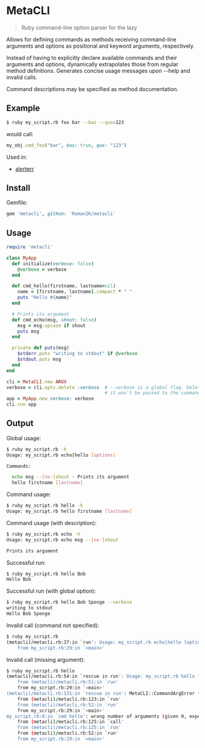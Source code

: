 # MetaCLI

> Ruby command-line option parser for the lazy

Allows for defining commands as methods receiving command-line arguments and
options as positional and keyword arguments, respectively.

Instead of having to explicitly declare available commands and their arguments
and options, dynamically extrapolates those from regular method definitions.
Generates concise usage messages upon --help and invalid calls.

Command descriptions may be specified as method documentation.

## Example

```sh
$ ruby my_script.rb foo bar --baz --qux=123
```

would call:

```ruby
my_obj.cmd_foo("bar", baz: true, qux: "123")
```

Used in:

* [alerterr](https://github.com/Roman2K/alerterr)

## Install

Gemfile:

```ruby
gem 'metacli', github: 'Roman2K/metacli'
```

## Usage

```ruby
require 'metacli'

class MyApp
  def initialize(verbose: false)
    @verbose = verbose
  end

  def cmd_hello(firstname, lastname=nil)
    name = [firstname, lastname].compact * " "
    puts "Hello #{name}"
  end

  # Prints its argument
  def cmd_echo(msg, shout: false)
    msg = msg.upcase if shout
    puts msg
  end

  private def puts(msg)
    $stderr.puts "writing to stdout" if @verbose
    $stdout.puts msg
  end
end

cli = MetaCLI.new ARGV
verbose = cli.opts.delete :verbose  # --verbose is a global flag. Delete it so
                                    # it won't be passed to the command
app = MyApp.new verbose: verbose
cli.run app
```

## Output

Global usage:

```sh
$ ruby my_script.rb -h
Usage: my_script.rb echo|hello [options]

Commands:

  echo msg --[no-]shout · Prints its argument
  hello firstname [lastname]

```

Command usage:

```sh
$ ruby my_script.rb hello -h
Usage: my_script.rb hello firstname [lastname]
```

Command usage (with description):

```sh
$ ruby my_script.rb echo -h
Usage: my_script.rb echo msg --[no-]shout

Prints its argument

```

Successful run:

```sh
$ ruby my_script.rb hello Bob
Hello Bob
```

Successful run (with global option):

```sh
$ ruby my_script.rb hello Bob Sponge --verbose
writing to stdout
Hello Bob Sponge
```

Invalid call (command not specified):

```sh
$ ruby my_script.rb
(metacli)/metacli.rb:37:in `run': Usage: my_script.rb echo|hello [options] (ArgumentError)
	from my_script.rb:29:in `<main>'
```

Invalid call (missing argument):

```sh
$ ruby my_script.rb hello
(metacli)/metacli.rb:54:in `rescue in run': Usage: my_script.rb hello firstname [lastname] (MetaCLI::UsageError)
	from (metacli)/metacli.rb:51:in `run'
	from my_script.rb:29:in `<main>'
(metacli)/metacli.rb:131:in `rescue in run': MetaCLI::CommandArgError (MetaCLI::CommandArgError)
	from (metacli)/metacli.rb:123:in `run'
	from (metacli)/metacli.rb:52:in `run'
	from my_script.rb:29:in `<main>'
my_script.rb:8:in `cmd_hello': wrong number of arguments (given 0, expected 1..2) (ArgumentError)
	from (metacli)/metacli.rb:125:in `call'
	from (metacli)/metacli.rb:125:in `run'
	from (metacli)/metacli.rb:52:in `run'
	from my_script.rb:29:in `<main>'
```
